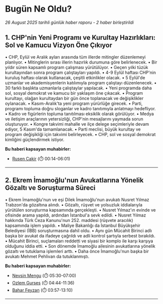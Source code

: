 # Bugün Ne Oldu?

*26 August 2025 tarihli günlük haber raporu - 2 haber birleştirildi*

## 1. CHP'nin Yeni Programı ve Kurultay Hazırlıkları: Sol ve Kamucu Vizyon Öne Çıkıyor

• CHP, Eylül ve Aralık ayları arasında tüm illerde mitingler düzenlemeyi planlıyor.
• Mitinglerin sırası illerin hazırlık durumuna göre belirlenecek.
• Bir yıldır süren kapsamlı program çalışması yürütülüyor.
• Geçen yılki tüzük kurultayından sonra program çalıştayları yapıldı.
• 4-9 Eylül haftası CHP'nin kuruluş haftası olarak kutlanacak, çeşitli etkinlikler olacak.
• 5 Eylül'de uzmanlar ve akademisyenlerin katılımıyla program çalıştayı düzenlenecek.
• 30 farklı başlıkta uzmanlarla çalıştaylar yapılacak.
• Yeni programda daha sol, sosyal demokrat ve kamucu bir yaklaşım öne çıkacak.
• Program kurultayı, olağan kurultaydan bir gün önce toplanacak ve değişiklikler oylanacak.
• Kasım-Aralık'ta yeni program yürürlüğe girecek.
• Parti, programı topluma doğru sloganlar ve kadro tanıtımıyla anlatmayı hedefliyor.
• Kadro ve figürlerin topluma tanıtılması eksiklik olarak görülüyor.
• Medya ve iletişim araçlarının yetersizliği, CHP'nin mesajlarını yaymada sorun oluşturuyor.
• Kongre takvimi mahalle ve ilçe delege seçimleriyle devam ediyor, 5 Kasım'da tamamlanacak.
• Parti meclisi, büyük kurultay ve program değişikliği için takvimi belirleyecek.
• CHP, sol ve sosyal demokrat kimliğini güçlendirmek istiyor.

**Bu haberi kapsayan muhabirler:**

- [Rusen Cakir](https://www.youtube.com/watch?v=PsejevhL98k&t=14s) (⏱️ 00:14-06:01)

---

## 2. Ekrem İmamoğlu'nun Avukatlarına Yönelik Gözaltı ve Soruşturma Süreci

• Ekrem İmamoğlu'nun ve eşi Dilek İmamoğlu'nun avukatı Nusret Yılmaz Trabzon'da gözaltına alındı.
• Gözaltı, rüşvet ve yolsuzluk iddialarıyla yürütülen soruşturma kapsamında gerçekleşti.
• Nusret Yılmaz'ın evinde ve ofisinde arama yapıldı, ardından İstanbul'a sevk edildi.
• Nusret Yılmaz hakkında Türk Ceza Kanunu'nun 252. maddesi (rüşvete aracılık) kapsamında işlem yapıldı.
• Maliye Bakanlığı da İstanbul Büyükşehir Belediyesi (İBB) soruşturmasına dahil oldu.
• Aynı gün Mücahit Birinci adlı başka bir avukat da ifadeye çağrıldı ve adli kontrol şartıyla serbest bırakıldı.
• Mücahit Birinci, suçlamaları reddetti ve siyasi bir komplo ile karşı karşıya olduğunu iddia etti.
• Son dönemde İmamoğlu ailesinin avukatlarına yönelik gözaltı ve tutuklama işlemleri arttı.
• Daha önce İmamoğlu'nun başka bir avukatı Mehmet Pehlivan da tutuklanmıştı.

**Bu haberi kapsayan muhabirler:**

- [Nevsin Mengu](https://www.youtube.com/watch?v=5i1DO-FQIRM&t=330s) (⏱️ 05:30-07:00)
- [Ozlem Gurses](https://www.youtube.com/watch?v=8m6YHww7nrs&t=284s) (⏱️ 04:44-11:36)
- [Bahar Feyzan](https://www.youtube.com/watch?v=Dvf-2ziXqrc&t=237s) (⏱️ 03:57-13:10)

---

